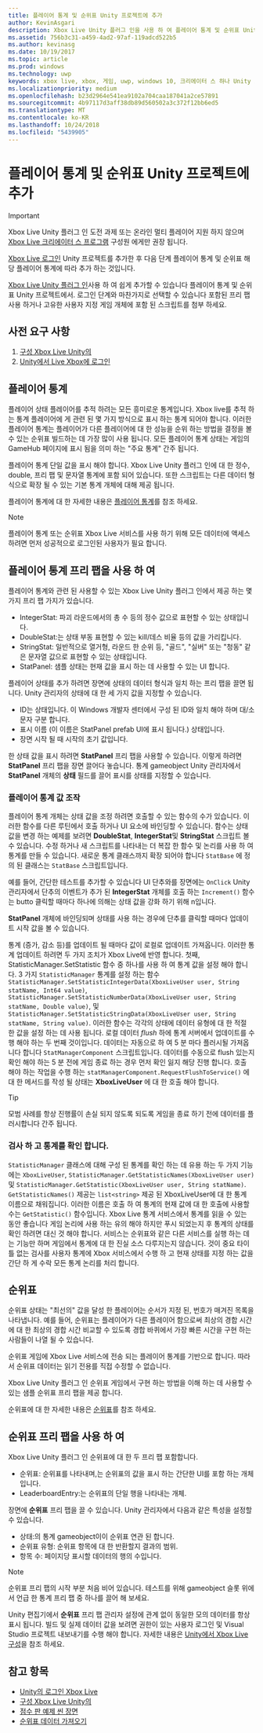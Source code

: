 ```yaml
---
title: 플레이어 통계 및 순위표 Unity 프로젝트에 추가
author: KevinAsgari
description: Xbox Live Unity 플러그 인을 사용 하 여 플레이어 통계 및 순위표 Unity 프로젝트를 추가 하는 방법에 대해 설명 합니다.
ms.assetid: 756b3c31-a459-4ad2-97af-119adcd522b5
ms.author: kevinasg
ms.date: 10/19/2017
ms.topic: article
ms.prod: windows
ms.technology: uwp
keywords: xbox live, xbox, 게임, uwp, windows 10, 크리에이터 스 하나 Unity xbox
ms.localizationpriority: medium
ms.openlocfilehash: b23d2964e541ea9102a704caa187041a2ce57891
ms.sourcegitcommit: 4b97117d3aff38db89d560502a3c372f12bb6ed5
ms.translationtype: MT
ms.contentlocale: ko-KR
ms.lasthandoff: 10/24/2018
ms.locfileid: "5439905"
---
```

# <a name="add-player-stats-and-leaderboards-to-your-unity-project"></a>플레이어 통계 및 순위표 Unity 프로젝트에 추가

> [!IMPORTANT]
> Xbox Live Unity 플러그 인 도전 과제 또는 온라인 멀티 플레이어 지원 하지 않으며 [Xbox Live 크리에이터 스 프로그램](../developer-program-overview.md) 구성원 에게만 권장 됩니다.

[Xbox Live 로그인](unity-prefabs-and-sign-in.md) Unity 프로젝트를 추가한 후 다음 단계 플레이어 통계 및 순위표 해당 플레이어 통계에 따라 추가 하는 것입니다.

[Xbox Live Unity 플러그 인](https://github.com/Microsoft/xbox-live-unity-plugin)사용 하 여 쉽게 추가할 수 있습니다 플레이어 통계 및 순위표 Unity 프로젝트에서. 로그인 단계와 마찬가지로 선택할 수 있습니다 포함된 프리 팹 사용 하거나 고유한 사용자 지정 게임 개체에 포함 된 스크립트를 첨부 하세요.

## <a name="prerequisites"></a>사전 요구 사항
1. [구성 Xbox Live Unity의](configure-xbox-live-in-unity.md)
2. [Unity에서 Live Xbox에 로그인](unity-prefabs-and-sign-in.md)

## <a name="player-stats"></a>플레이어 통계

플레이어 상태 플레이어를 추적 하려는 모든 흥미로운 통계입니다. Xbox live를 추적 하는 통계 플레이어에 게 관련 된 몇 가지 방식으로 표시 하는 통계 되어야 합니다. 이러한 플레이어 통계는 플레이어가 다른 플레이어에 대 한 성능을 순위 하는 방법을 결정을 볼 수 있는 순위표 빌드하는 데 가장 많이 사용 됩니다. 모든 플레이어 통계 상태는 게임의 GameHub 페이지에 표시 됨을 의미 하는 "주요 통계" 간주 됩니다.

플레이어 통계 단일 값을 표시 해야 합니다. Xbox Live Unity 플러그 인에 대 한 정수, double, 프리 팹 및 문자열 통계에 포함 되어 있습니다. 또한 스크립트는 다른 데이터 형식으로 확장 될 수 있는 기본 통계 개체에 대해 제공 됩니다.

플레이어 통계에 대 한 자세한 내용은 [플레이어 통계](../leaderboards-and-stats-2017/player-stats.md)를 참조 하세요.

> [!NOTE]
> 플레이어 통계 또는 순위표 Xbox Live 서비스를 사용 하기 위해 모든 데이터에 액세스 하려면 먼저 성공적으로 로그인된 사용자가 필요 합니다.

## <a name="using-the-player-stat-prefabs"></a>플레이어 통계 프리 팹을 사용 하 여

플레이어 통계와 관련 된 사용할 수 있는 Xbox Live Unity 플러그 인에서 제공 하는 몇 가지 프리 팹 가지가 있습니다.

* IntegerStat: 파괴 라운드에서의 총 수 등의 정수 값으로 표현할 수 있는 상태입니다.
* DoubleStat:는 상태 부동 표현할 수 있는 kill/데스 비율 등의 값을 가리킵니다.
* StringStat: 일반적으로 열거형, 라운드 한 순위 등, "골드", "실버" 또는 "청동" 같은 문자열 값으로 표현할 수 있는 상태입니다.
* StatPanel: 샘플 상태는 현재 값을 표시 하는 데 사용할 수 있는 UI 합니다.

플레이어 상태를 추가 하려면 장면에 상태의 데이터 형식과 일치 하는 프리 팹을 끌면 됩니다. Unity 관리자의 상태에 대 한 세 가지 값을 지정할 수 있습니다.

* ID는 상태입니다. 이 Windows 개발자 센터에서 구성 된 ID와 일치 해야 하며 대/소문자 구분 합니다.
* 표시 이름 (이 이름은 StatPanel prefab UI에 표시 됩니다.) 상태입니다.
* 장면 시작 될 때 시작의 초기 값입니다.

한 상태 값을 표시 하려면 **StatPanel** 프리 팹을 사용할 수 있습니다. 이렇게 하려면 **StatPanel** 프리 팹을 장면 끌어다 놓습니다. 통계 gameobject Unity 관리자에서 **StatPanel** 개체의 **상태** 필드를 끌어 표시를 상태를 지정할 수 있습니다.

### <a name="manipulating-the-player-stat-values"></a>플레이어 통계 값 조작

플레이어 통계 개체는 상태 값을 조정 하려면 호출할 수 있는 함수의 수가 있습니다. 이러한 함수를 다른 루틴에서 호출 하거나 UI 요소에 바인딩할 수 있습니다. 함수는 상태 값을 변경 하는 예제를 보려면 **DoubleStat**, **IntegerStat**및 **StringStat** 스크립트 볼 수 있습니다. 수정 하거나 새 스크립트를 나타내는 더 복잡 한 함수 및 논리를 사용 하 여 통계를 만들 수 있습니다. 새로운 통계 클래스까지 확장 되어야 합니다 `StatBase` 에 정의 된 클래스는 `StatBase` 스크립트입니다.

예를 들어, 간단한 테스트를 추가할 수 있습니다 UI 단추와를 장면에는 `OnClick` Unity 관리자에서 단추의 이벤트가 추가 된 **IntegerStat** 개체를 호출 하는 `Increment()` 함수는 butto 클릭할 때마다 하나에 의해는 상태 값을 강화 하기 위해 n입니다.

**StatPanel** 개체에 바인딩되며 상태를 사용 하는 경우에 단추를 클릭할 때마다 업데이트 시작 값을 볼 수 있습니다.

통계 (증가, 감소 등)를 업데이트 될 때마다 값이 로컬로 업데이트 가져옵니다. 이러한 통계 업데이트 하려면 두 가지 조치가 Xbox Live에 반영 합니다. 첫째, StatisticManager.SetStatistic 함수 중 하나를 사용 하 여 통계 값을 설정 해야 합니다. 3 가지 `StatisticManager` 통계를 설정 하는 함수 `StatisticManager.SetStatisticIntegerData(XboxLiveUser user, String statName, Int64 value)`, `StatisticManager.SetStatisticNumberData(XboxLiveUser user, String statName, Double value)`, 및 `StatisticManager.SetStatisticStringData(XboxLiveUser user, String statName, String value)`. 이러한 함수는 각각의 상태에 데이터 유형에 대 한 적절 한 값을 설정 하는 데 사용 됩니다. 로컬 데이터 *flush* 하에 통계 서버에서 업데이트를 수행 해야 하는 두 번째 것이입니다. 데이터는 자동으로 하 여 5 분 마다 플러시될 가져옵니다 합니다 `StatManagerComponent` 스크립트입니다.  데이터를 수동으로 flush 있는지 확인 해야 하는 5 분 전에 게임 종료 하는 경우 먼저 확인 잃지 해당 진행 합니다. 호출 해야 하는 작업을 수행 하는 `statManagerComponent.RequestFlushToService()` 에 대 한 메서드를 작성 될 상태는 **XboxLiveUser** 에 대 한 호출 해야 합니다.

> [!TIP]
> 모범 사례를 항상 진행률이 손실 되지 않도록 되도록 게임을 종료 하기 전에 데이터를 플러시합니다 간주 됩니다.

### <a name="checking-and-verifying-stats"></a>검사 하 고 통계를 확인 합니다.

`StatisticManager` 클래스에 대해 구성 된 통계를 확인 하는 데 유용 하는 두 가지 기능에는 `XboxLiveUser`, `StatisticManager.GetStatisticNames(XboxLiveUser user)` 및 `StatisticManager.GetStatistic(XboxLiveUser user, String statName)`. `GetStatisticNames()` 제공는 `list<string>` 제공 된 XboxLiveUser에 대 한 통계 이름으로 채워집니다. 이러한 이름은 호출 하 여 통계의 현재 값에 대 한 호출에 사용할 수는 `GetStatistic()` 함수입니다. Xbox Live 통계 서비스에서 통계를 읽을 수 있는 동안 좋습니다 게임 논리에 사용 하는 유의 해야 하지만 푸시 되었는지 후 통계의 상태를 확인 하려면 대신 것 해야 합니다. 서비스는 순위표와 같은 다른 서비스를 실행 하는 데는 기능만 하며 게임에서 통계에 대 한 진실 소스 다루지는지 않습니다. 것이 중요 타이틀 없는 검사를 사용자 통계에 Xbox 서비스에서 수행 하 고 현재 상태를 지정 하는 값을 간단 하 게 수락 모든 통계 논리를 처리 합니다.

## <a name="leaderboards"></a>순위표

순위표 상태는 "최선의" 값을 달성 한 플레이어는 순서가 지정 된, 번호가 매겨진 목록을 나타냅니다. 예를 들어, 순위표는 플레이어가 다른 플레이어 함으로써 최상의 경합 시간에 대 한 최상의 경합 시간 비교할 수 있도록 경합 바퀴에서 가장 빠른 시간을 구현 하는 사람들이 나열 될 수 있습니다.

순위표 게임에 Xbox Live 서비스에 전송 되는 플레이어 통계를 기반으로 합니다. 따라서 순위표 데이터는 읽기 전용를 직접 수정할 수 없습니다.

Xbox Live Unity 플러그 인 순위표 게임에서 구현 하는 방법을 이해 하는 데 사용할 수 있는 샘플 순위표 프리 팹을 제공 합니다.

순위표에 대 한 자세한 내용은 [순위표](../leaderboards-and-stats-2017/leaderboards.md)를 참조 하세요.

## <a name="using-the-leaderboard-prefabs"></a>순위표 프리 팹을 사용 하 여

Xbox Live Unity 플러그 인 순위표에 대 한 두 프리 팹 포함합니다.

* 순위표: 순위표를 나타내며,는 순위표의 값을 표시 하는 간단한 UI를 포함 하는 개체입니다.
* LeaderboardEntry:는 순위표의 단일 행을 나타내는 개체.

장면에 **순위표** 프리 팹을 끌 수 있습니다. Unity 관리자에서 다음과 같은 특성을 설정할 수 있습니다.

* 상태:의 통계 gameobject이이 순위표 연관 된 합니다.
* 순위표 유형: 순위표 항목에 대 한 반환할지 결과의 범위.
* 항목 수: 페이지당 표시할 데이터의 행의 수입니다.

> [!NOTE]
> 순위표 프리 팹의 시작 부분 처음 비어 있습니다. 테스트를 위해 gameobject 슬롯 위에서 언급 한 통계 프리 팹 중 하나를 끌어 해 보세요.

Unity 편집기에서 **순위표** 프리 팹 관리자 설정에 관계 없이 동일한 모의 데이터를 항상 표시 됩니다. 빌드 및 실제 데이터 값을 보려면 권한이 있는 사용자 로그인 및 Visual Studio 프로젝트 내보내기를 수행 해야 합니다. 자세한 내용은 [Unity에서 Xbox Live 구성](configure-xbox-live-in-unity.md)을 참조 하세요.

## <a name="see-also"></a>참고 항목

* [Unity의 로그인 Xbox Live](unity-prefabs-and-sign-in.md)
* [구성 Xbox Live Unity의](configure-xbox-live-in-unity.md)
* [점수 판 예제 씬 장면](setup-leaderboard-example-scene.md)
* [순위표 데이터 가져오기](unity-leaderboard-from-scratch.md)
